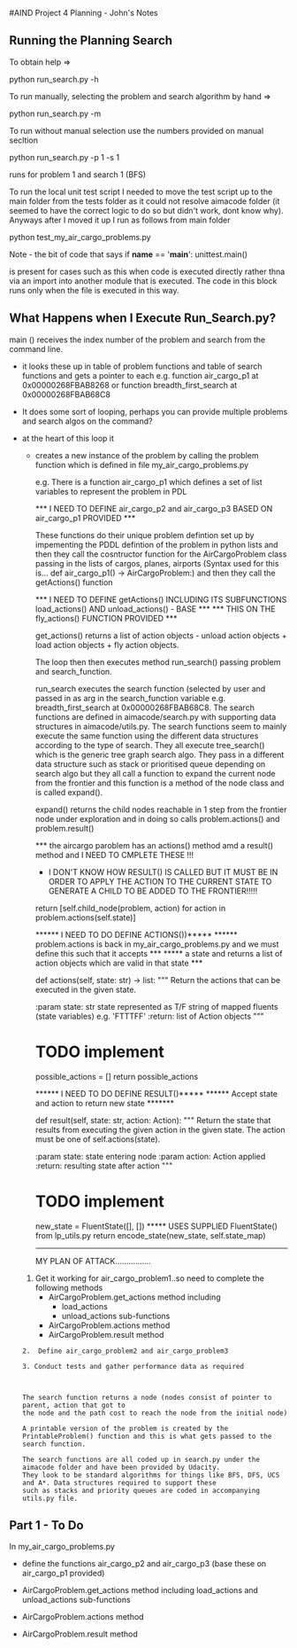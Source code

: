 #AIND Project 4 Planning - John's Notes




Running the Planning Search
---------------------------

To obtain help =>

python run_search.py -h


To run manually, selecting the problem and search algorithm by hand =>

python run_search.py -m

To run without manual selection use the numbers provided on manual secltion 

python run_search.py -p 1 -s 1 

runs for problem 1 and search 1 (BFS)

To run the local unit test script I needed to move the test script up to the main folder from the tests folder as it
could not resolve aimacode folder (it seemed to have the correct logic to do so but didn't work, dont know why). Anyways
after I moved it up I run as follows from main folder

python test_my_air_cargo_problems.py

Note - the bit of code that says
if __name__ == '__main__':
    unittest.main()
    
is present for cases such as this when code is executed directly rather thna via an import into another module that is
executed. The code in this block runs only when the file is executed in this way.


What Happens when I Execute Run_Search.py?
------------------------------------------
main () receives the index number of the problem and search from the command line.
  - it looks these up in table of problem functions and table of search functions and gets a pointer to each 
     e.g. function air_cargo_p1 at 0x00000268FBAB8268 or function breadth_first_search at 0x00000268FBAB68C8
  - It does some sort of looping, perhaps you can provide multiple problems and search algos on the command?
  - at the heart of this loop it
      - creates a new instance of the problem by calling the problem function which is defined
        in file my_air_cargo_problems.py 
        
        e.g. There is a function air_cargo_p1 which defines a set of list variables to represent the problem
        in PDL
        
        *** I NEED TO DEFINE air_cargo_p2 and air_cargo_p3 BASED ON air_cargo_p1 PROVIDED ***
        
        These functions do their unique problem defintion set up by impementing the PDDL defintion of the problem 
        in python lists and then they call the cosntructor function for the AirCargoProblem class passing in the lists 
        of cargos, planes, airports (Syntax used for this is... def air_cargo_p1() -> AirCargoProblem:) and then 
        they call the getActions() function
       
        *** I NEED TO DEFINE getActions() INCLUDING ITS SUBFUNCTIONS load_actions() AND unload_actions() - BASE ***
        *** THIS ON THE fly_actions() FUNCTION PROVIDED                                                         ***

        get_actions() returns a list of action objects - unload action objects + load action objects + fly action objects.

        The loop then then executes method run_search() passing problem and  search_function.
        
        run_search executes the search function (selected by user and passed in as arg in the search_function variable 
        e.g. breadth_first_search at 0x00000268FBAB68C8. The search functions are defined in aimacode/search.py with 
        supporting data structures in aimacode/utils.py. The search functions seem to mainly execute the same 
        function using the different data structures according to the type of search. They all execute tree_search() 
        which is the generic tree graph search algo. They pass in a different data structure such as stack or prioritised 
        queue depending on search algo but they all call a function to expand the current node from the frontier and this 
        function is a method of the node class and is called expand(). 
        
        expand() returns the child nodes reachable in 1 step from the frontier node under exploration and in doing so 
        calls problem.actions() and problem.result() 
       
        *** the aircargo paroblem has an actions() method amd a result() method and I NEED TO CMPLETE THESE !!!
        
        - I DON'T KNOW HOW RESULT() IS CALLED BUT IT MUST BE IN ORDER TO
        APPLY THE ACTION TO THE CURRENT STATE TO GENERATE A CHILD TO BE ADDED TO THE FRONTIER!!!!!
        
        return [self.child_node(problem, action)
                for action in problem.actions(self.state)]
        
        ****** I NEED TO DO DEFINE ACTIONS())*****
        ****** problem.actions is back in my_air_cargo_problems.py and we must define this such that it accepts ***
        *****  a state and returns a list of action objects which are valid in that state                        ***
        
         def actions(self, state: str) -> list:
        """ Return the actions that can be executed in the given state.

        :param state: str
            state represented as T/F string of mapped fluents (state variables)
            e.g. 'FTTTFF'
        :return: list of Action objects
        """
        # TODO implement
        possible_actions = []
        return possible_actions
        
        ****** I NEED TO DO DEFINE RESULT()*****
        ****** Accept state and action to return new state *******
        
         def result(self, state: str, action: Action):
        """ Return the state that results from executing the given
        action in the given state. The action must be one of
        self.actions(state).

        :param state: state entering node
        :param action: Action applied
        :return: resulting state after action
        """
        # TODO implement
        new_state = FluentState([], [])      ***** USES SUPPLIED FluentState() from lp_utils.py
        return encode_state(new_state, self.state_map)
        
        **********************************
        
        MY PLAN OF ATTACK................
        
       1. Get it working for air_cargo_problem1..so need to complete the following methods
            - AirCargoProblem.get_actions method including 
                - load_actions
                - unload_actions sub-functions 
            - AirCargoProblem.actions method 
            - AirCargoProblem.result method 
        
        2.  Define air_cargo_problem2 and air_cargo_problem3
        
        3. Conduct tests and gather performance data as required
        
        
        
        The search function returns a node (nodes consist of pointer to parent, action that got to 
        the node and the path cost to reach the node from the initial node)

        A printable version of the problem is created by the PrintableProblem() function and this is what gets passed to the
        search function.

        The search functions are all coded up in search.py under the aimacode folder and have been provided by Udacity.
        They look to be standard algorithms for things like BFS, DFS, UCS and A*. Data structures required to support these
        such as stacks and priority queues are coded in accompanying utils.py file.
        
        
        
        
        

Part 1 - To Do
---------------
In my_air_cargo_problems.py 
 - define the functions air_cargo_p2 and air_cargo_p3 (base these on air_cargo_p1 provided)

 - AirCargoProblem.get_actions method including load_actions and unload_actions sub-functions 
 - AirCargoProblem.actions method 
 - AirCargoProblem.result method 






